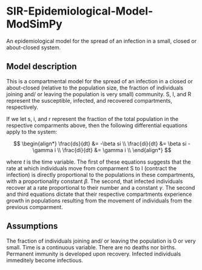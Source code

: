 # SIR-Epidemiological-Model-ModSimPy
An epidemiological model for the spread of an infection in a small, closed or about-closed system.


## Model description 

This is a compartmental model for the spread of an infection in a closed or about-closed (relative to the population size, the fraction of individuals joining and/ or leaving the population is very small) community. S, I, and R represent the susceptible, infected, and recovered compartments, respectively.

If we let s, i, and r represent the fraction of the total population in the respective comparments above, then the following differential equations apply to the system:

$$
\begin{align*} 
\frac{ds}{dt} &= -\beta si \\
\frac{di}{dt} &= \beta si - \gamma i \\
\frac{di}{dt} &= \gamma i \\
\end{align*}
$$

where $t$ is the time variable.
The first of these equations suggests that the rate at which individuals move from comparment S to I (contract the infection) is directly proportional to the populations in these compartments, with a proportionality constant $\beta$. The second, that infected individuals recover at a rate proportional to their number and a constant $\gamma$. The second and third equations dictate that their respective compartments experience growth in populations resulting from the movement of individuals from the previous comparment.

## Assumptions
The fraction of individuals joining and/ or leaving the population is 0 or very small.
Time is a continuous variable.
There are no deaths nor births.
Permanent immunity is developed upon recovery.
Infected individuals immeditely become infectious.

